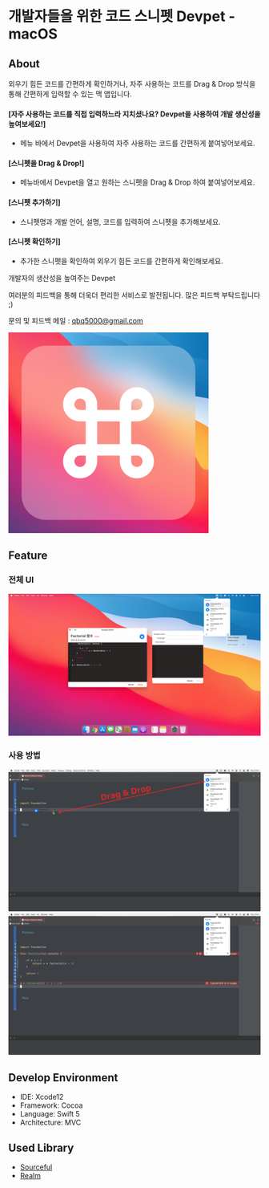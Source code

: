 # 개발자들을 위한 코드 스니펫 Devpet - macOS

## About

외우기 힘든 코드를 간편하게 확인하거나, 자주 사용하는 코드를 Drag & Drop 방식을 통해 간편하게 입력할 수 있는 맥 앱입니다.

#### [자주 사용하는 코드를 직접 입력하느라 지치셨나요? Devpet을 사용하여 개발 생산성을 높여보세요!]

- 메뉴 바에서 Devpet을 사용하여 자주 사용하는 코드를 간편하게 붙여넣어보세요.

#### [스니펫을 Drag & Drop!]

- 메뉴바에서 Devpet을 열고 원하는 스니펫을 Drag & Drop 하여 붙여넣어보세요.

#### [스니펫 추가하기]

- 스니펫명과 개발 언어, 설명, 코드를 입력하여 스니펫을 추가해보세요.

#### [스니펫 확인하기]

- 추가한 스니펫을 확인하여 외우기 힘든 코드를 간편하게 확인해보세요.

개발자의 생산성을 높여주는 Devpet

여러분의 피드백을 통해 더욱더 편리한 서비스로 발전됩니다. 많은 피드백 부탁드립니다 ;)

문의 및 피드백 메일 : qbq5000@gmail.com

<img src="/README.assets/Devpet.png" width="400"/>

## Feature

### 전체 UI
<img src="/README.assets/DevpetUI.png"/>

### 사용 방법
<img src="/README.assets/Example1.png"/>
<img src="/README.assets/Example2.png"/>

## Develop Environment

- IDE: Xcode12
- Framework: Cocoa
- Language: Swift 5
- Architecture: MVC

## Used Library

- [Sourceful](https://github.com/twostraws/Sourceful)
- [Realm](https://github.com/realm/realm-cocoa)
